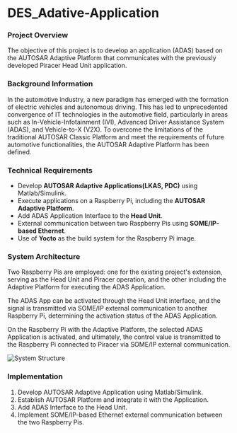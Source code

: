 # DES_Adative-Application

### **Project Overview**

The objective of this project is to develop an application (ADAS) based on the AUTOSAR Adaptive Platform that communicates with the previously developed Piracer Head Unit application.

### **Background Information**

In the automotive industry, a new paradigm has emerged with the formation of electric vehicles and autonomous driving. This has led to unprecedented convergence of IT technologies in the automotive field, particularly in areas such as In-Vehicle-Infotainment (IVI), Advanced Driver Assistance System (ADAS), and Vehicle-to-X (V2X). To overcome the limitations of the traditional AUTOSAR Classic Platform and meet the requirements of future automotive functionalities, the AUTOSAR Adaptive Platform has been defined.

### **Technical Requirements**

- Develop **AUTOSAR Adaptive Applications(LKAS, PDC)** using Matlab/Simulink.
- Execute applications on a Raspberry Pi, including the **AUTOSAR Adaptive Platform**.
- Add ADAS Application Interface to the **Head Unit**.
- External communication between two Raspberry Pis using **SOME/IP-based Ethernet**.
- Use of **Yocto** as the build system for the Raspberry Pi image.

### **System Architecture**

Two Raspberry Pis are employed: one for the existing project's extension, serving as the Head Unit and Piracer operation, and the other including the Adaptive Platform for executing the ADAS Application.

The ADAS App can be activated through the Head Unit interface, and the signal is transmitted via SOME/IP external communication to another Raspberry Pi, determining the activation status of the ADAS Application.

On the Raspberry Pi with the Adaptive Platform, the selected ADAS Application is activated, and ultimately, the control value is transmitted to the Raspberry Pi connected to Piracer via SOME/IP external communication.


![System Structure](https://github.com/SEA-ME-Team6/DES_Adative-Application/assets/106136905/68134ff2-53bd-4723-b158-2850ae3e43a1)

### **Implementation**

1. Develop AUTOSAR Adaptive Application using Matlab/Simulink.
2. Establish AUTOSAR Platform and integrate it with the Application.
3. Add ADAS Interface to the Head Unit.
4. Implement SOME/IP-based Ethernet external communication between the two Raspberry Pis.
